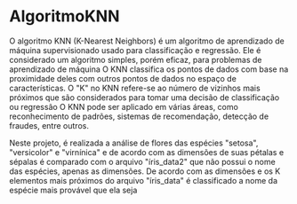 # AlgoritmoKNN

O algoritmo KNN (K-Nearest Neighbors) é um algoritmo de aprendizado de máquina supervisionado usado para classificação e regressão. Ele é considerado um algoritmo simples, porém eficaz, para problemas de aprendizado de máquina O KNN classifica os pontos de dados com base na proximidade deles com outros pontos de dados no espaço de características. O "K" no KNN refere-se ao número de vizinhos mais próximos que são considerados para tomar uma decisão de classificação ou regressão O KNN pode ser aplicado em várias áreas, como reconhecimento de padrões, sistemas de recomendação, detecção de fraudes, entre outros.

Neste projeto, é realizada a análise de flores das espécies "setosa", "versicolor" e "virnínica" e de acordo com as dimensões de suas pétalas e sépalas é comparado com o arquivo "íris_data2" que não possui o nome das espécies, apenas as dimensões. De acordo com as dimensões e os K elementos mais próximos do arquivo "íris_data" é classificado a nome da espécie mais provável que ela seja
